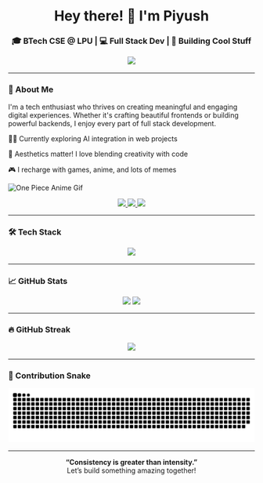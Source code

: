<h1 align="center">Hey there! 👋 I'm Piyush</h1>
<h3 align="center">🎓 BTech CSE @ LPU | 💻 Full Stack Dev | 🚀 Building Cool Stuff</h3>

<p align="center">
  <img src="https://readme-typing-svg.demolab.com/?lines=Code.+Create.+Conquer.;Lover+of+Clean+Code+and+Coffee.;Always+Learning+Something+New!&center=true&width=500&height=45">
</p>

---

### 🧠 About Me

I'm a tech enthusiast who thrives on creating meaningful and engaging digital experiences. Whether it's crafting beautiful frontends or building powerful backends, I enjoy every part of full stack development.

🧑‍💻 Currently exploring AI integration in web projects

🎨 Aesthetics matter! I love blending creativity with code

🎮 I recharge with games, anime, and lots of memes

<p align="left"> <img src="https://media3.giphy.com/media/v1.Y2lkPTc5MGI3NjExa3lqYXV4enFuN3luaHVyMjdjcWx3ZHE3aTdvYjFqNmdoYnJzeW9mcCZlcD12MV9pbnRlcm5hbF9naWZfYnlfaWQmY3Q9Zw/QDjpIL6oNCVZ4qzGs7/giphy.gif" width="300" alt="One Piece Anime Gif" /> </p>

<p align="center">
  <a href="https://www.linkedin.com/in/piyush-kumar-agarwal/" target="_blank">
    <img src="https://img.shields.io/badge/LinkedIn-0A66C2?style=for-the-badge&logo=linkedin&logoColor=white" />
  </a>
  <a href="https://apiyush.vercel.app" target="_blank">
    <img src="https://img.shields.io/badge/Portfolio-000000?style=for-the-badge&logo=vercel&logoColor=white" />
  </a>
  <a href="https://leetcode.com/chatwithapiyush/" target="_blank">
    <img src="https://img.shields.io/badge/LeetCode-FFA116?style=for-the-badge&logo=leetcode&logoColor=black" />
  </a>
</p>

---

### 🛠️ Tech Stack

<p align="center">
  <img src="https://skillicons.dev/icons?i=react,nodejs,express,mongodb,js,ts,html,css,cpp,java,python,firebase,vercel,git" />
</p>

---

### 📈 GitHub Stats

<p align="center">
  <img src="https://github-readme-stats.vercel.app/api?username=piyush-kumar-agarwal1&show_icons=true&theme=tokyonight&hide_border=false" height="165"/>
  <img src="https://github-readme-stats.vercel.app/api/top-langs/?username=piyush-kumar-agarwal1&layout=compact&theme=tokyonight&hide_border=false" height="165"/>
</p>

---

### 🔥 GitHub Streak

<p align="center">
  <img src="https://streak-stats.demolab.com/?user=piyush-kumar-agarwal1&theme=tokyonight&hide_border=false" height="200" />
</p>

---

### 🐍 Contribution Snake

<p align="center">
  <img src="https://raw.githubusercontent.com/Platane/snk/output/github-contribution-grid-snake.svg" alt="Snake animation" />
</p>

---

<p align="center">
  <b>“Consistency is greater than intensity.”</b><br>
  Let’s build something amazing together!
</p>
